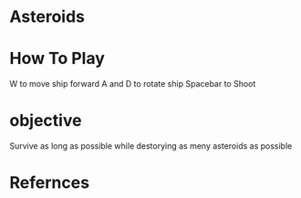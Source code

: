 # Asteroids

# How To Play
W to move ship forward
A and D to rotate ship
Spacebar to Shoot

# objective
Survive as long as possible while destorying as meny asteroids as possible 

# Refernces
